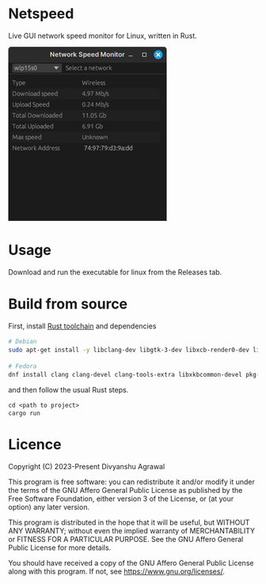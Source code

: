 # Netspeed

Live GUI network speed monitor for Linux, written in Rust.

![Screenshot of the application](./screenshot.png)

# Usage

Download and run the executable for linux from the Releases tab.

# Build from source

First, install [Rust toolchain](https://rustup.rs/) and dependencies

```sh
# Debian
sudo apt-get install -y libclang-dev libgtk-3-dev libxcb-render0-dev libxcb-shape0-dev libxcb-xfixes0-dev libxkbcommon-dev libssl-dev

# Fedora
dnf install clang clang-devel clang-tools-extra libxkbcommon-devel pkg-config openssl-devel libxcb-devel gtk3-devel atk fontconfig-devel
```

and then follow the usual Rust steps.

```
cd <path to project>
cargo run
```

# Licence

Copyright (C) 2023-Present Divyanshu Agrawal

This program is free software: you can redistribute it and/or modify
it under the terms of the GNU Affero General Public License as
published by the Free Software Foundation, either version 3 of the
License, or (at your option) any later version.

This program is distributed in the hope that it will be useful,
but WITHOUT ANY WARRANTY; without even the implied warranty of
MERCHANTABILITY or FITNESS FOR A PARTICULAR PURPOSE.  See the
GNU Affero General Public License for more details.

You should have received a copy of the GNU Affero General Public License
along with this program.  If not, see <https://www.gnu.org/licenses/>.